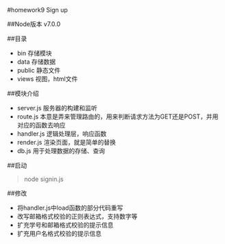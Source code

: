 #homework9 Sign up

##Node版本
v7.0.0

##目录
* bin 存储模块
* data 存储数据
* public 静态文件
* views 视图，html文件

##模块介绍
* server.js 服务器的构建和监听
* route.js 本意是弄来管理路由的，用来判断请求方法为GET还是POST，并用对应的函数去响应
* handler.js 逻辑处理层，响应函数
* render.js 渲染页面，就是简单的替换
* db.js 用于处理数据的存储、查询

##启动
> node signin.js

##修改
* 将handler.js中load函数的部分代码重写
* 改写邮箱格式校验的正则表达式，支持数字等
* 扩充学号和邮箱格式校验的提示信息
* 扩充用户名格式校验的提示信息